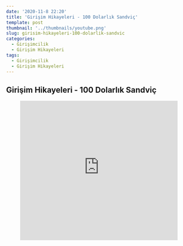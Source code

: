 ```yaml
---
date: '2020-11-8 22:20'
title: 'Girişim Hikayeleri - 100 Dolarlık Sandviç'
template: post
thumbnail: '../thumbnails/youtube.png'
slug: girisim-hikayeleri-100-dolarlik-sandvic
categories:
  - Girişimcilik
  - Girişim Hikayeleri
tags:
  - Girişimcilik
  - Girişim Hikayeleri
---
```


## Girişim Hikayeleri - 100 Dolarlık Sandviç

<center>
    <iframe
        src="https://www.youtube.com/embed/Gd4g6Eh7g-Y"
        frameborder="0"
        style="overflow:hidden;overflow-x:hidden;overflow-y:hidden;height:380;width:85%;"
        height="380"
        width="85%"
        allow="accelerometer; autoplay; clipboard-write; encrypted-media; gyroscope; picture-in-picture"
        allowfullscreen
    ></iframe>
</center>


    

